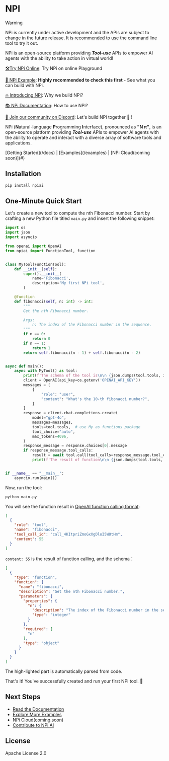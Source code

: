 # NPI

> [!WARNING]
> NPi is currently under active development and the APIs are subject to change in the future release. It is recommended
> to use the command line tool to try it out.

NPi is an open-source platform providing **_Tool-use_** APIs to empower AI agents with the ability to take action in virtual world!

[🛠️Try NPi Online](https://try.npi.ai): Try NPi on online Playground

[👀 NPi Example](https://www.npi.ai/docs/examples?utm_source=github&utm_campaign=readme): **Highly recommended to check this first** - See what you can build with NPi.

[🔥 Introducing NPi](https://www.npi.ai/blog/introducing-npi?utm_source=github&utm_campaign=readme): Why we build NPi?

[📚 NPi Documentation](https://www.npi.ai/docs?utm_source=github&utm_campaign=readme): How to use NPi?

[📢 Join our community on Discord](https://discord.gg/wdskUcKc): Let's build NPi together 👻 !


NPi (**N**atural-language **P**rogramming **I**nterface), pronounced as **"N π"**, is an open-source platform providing **_Tool-use_** APIs to empower AI agents with the ability to operate and interact with a diverse array of software tools and applications.

<nav className="text-center my-4">
  [Getting Started](/docs)
  |
  [Examples](/examples)
  |
  [NPi Cloud(coming soon)](#)
</nav>

## Installation

```sh
pip install npiai
```

## One-Minute Quick Start

Let's create a new tool to compute the nth Fibonacci number. Start by crafting a new Python file titled `main.py` and insert the following snippet:

```py filename="main.py" showLineNumbers {9,12-13,19-22,33,44,51}
import os
import json
import asyncio

from openai import OpenAI
from npiai import FunctionTool, function


class MyTool(FunctionTool):
    def __init__(self):
        super().__init__(
            name='Fibonacci',
            description='My first NPi tool',
        )

    @function
    def fibonacci(self, n: int) -> int:
        """
        Get the nth Fibonacci number.

        Args:
            n: The index of the Fibonacci number in the sequence.
        """
        if n == 0:
            return 0
        if n == 1:
            return 1
        return self.fibonacci(n - 1) + self.fibonacci(n - 2)


async def main():
    async with MyTool() as tool:
        print(f'The schema of the tool is\n\n {json.dumps(tool.tools, indent=2)}')
        client = OpenAI(api_key=os.getenv('OPENAI_API_KEY'))
        messages = [
            {
                "role": "user",
                "content": "What's the 10-th fibonacci number?",
            }
        ]
        response = client.chat.completions.create(
            model="gpt-4o",
            messages=messages,
            tools=tool.tools,  # use My as functions package
            tool_choice="auto",
            max_tokens=4096,
        )
        response_message = response.choices[0].message
        if response_message.tool_calls:
            result = await tool.call(tool_calls=response_message.tool_calls)
            print(f'The result of function\n\n {json.dumps(tool.tools, indent=2)}')


if __name__ == "__main__":
    asyncio.run(main())
```

Now, run the tool:

```sh
python main.py
```

You will see the function result in [OpenAI function calling format](https://platform.openai.com/docs/guides/function-calling/function-calling):

```json {6}
[
  {
    "role": "tool",
    "name": "fibonacci",
    "tool_call_id": "call_4KItpriZmoGxXgDloI5WOtHm",
    "content": 55
  }
]
```

`content: 55` is the result of function calling, and the schema：

```json {6, 9-12}
[
  {
    "type": "function",
    "function": {
      "name": "fibonacci",
      "description": "Get the nth Fibonacci number.",
      "parameters": {
        "properties": {
          "n": {
            "description": "The index of the Fibonacci number in the sequence.",
            "type": "integer"
          }
        },
        "required": [
          "n"
        ],
        "type": "object"
      }
    }
  }
]
```

The high-lighted part is automatically parsed from code.

That's it! You've successfully created and run your first NPi tool. 🎉

## Next Steps

- [Read the Documentation](/docs)
- [Explore More Examples](/examples)
- [NPi Cloud(coming soon)](#)
- [Contribute to NPi AI](https://github.com/npi-ai/npi)

## License

Apache License 2.0
